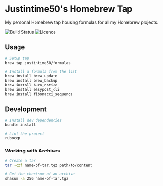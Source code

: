 # Justintime50's Homebrew Tap

My personal Homebrew tap housing formulas for all my Homebrew projects.

[![Build Status](https://travis-ci.com/Justintime50/homebrew-formulas.svg?branch=master)](https://travis-ci.com/Justintime50/homebrew-formulas)
[![Licence](https://img.shields.io/github/license/justintime50/homebrew-formulas)](LICENSE)

## Usage

```bash
# Setup tap
brew tap justintime50/formulas

# Install a formula from the list
brew install brew_update
brew install brew_backup
brew install burn_notice
brew install easypost_cli
brew install fibonacci_sequence
```

## Development

```bash
# Install dev dependencies
bundle install

# Lint the project
rubocop
```

### Working with Archives

```bash
# Create a tar
tar -czf name-of-tar.tgz path/to/content

# Get the checksum of an archive
shasum -a 256 name-of-tar.tgz
```
